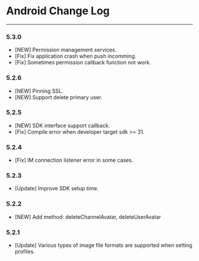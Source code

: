 # Android Change Log

---

### 5.3.0
-   [NEW] Permission management services.
-   [Fix] Fix application crash when push incomming.
-   [Fix] Sometimes permission callback function not work.

### 5.2.6
-   [NEW] Pinning SSL.
-   [NEW] Support delete primary user.

### 5.2.5
-   [NEW] SDK interface support callback.
-   [Fix] Compile error when developer target sdk >= 31.

### 5.2.4

-   [Fix] IM connection listener error in some cases.

### 5.2.3

-   [Update] Improve SDK setup time.

### 5.2.2

-   [NEW] Add method: deleteChannelAvatar, deleteUserAvatar

### 5.2.1

-   [Update] Various types of image file formats are supported when setting profiles.
